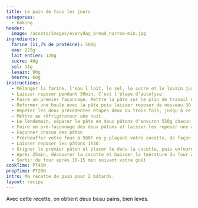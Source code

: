 ```yaml
---
title: Le pain de tous les jours
categories:
  - baking
header:
  image: /assets/images/everyday_bread_narrow-min.jpg
ingredients:
  farine (11,7% de protéine): 500g 
  eau: 225g
  lait entier: 120g
  sucre: 40g
  sel: 11g
  levain: 90g
  beurre: 60g
instructions:
  - Mélanger la farine, l'eau l lait, le sel, le sucre et le levain juste assez pour que les ingrédients soient assemblés
  - Laisser reposer pendant 30min. C'est l'étape d'autolyse
  - Faire un premier façonnage. Mettre la pâte sur le plan de travail et faire des rabats à droite, à gauche, par l'avant puis enfin par l'arrière.
  - Reformer une boule avec la pâte puis laisser reposer de nouveau 30 minutes
  - Répéter les deux précédentes étapes deux ou trois fois, jusqu'à ce que le réseau de gluten soit bien formé. La pâte aura alors plus de force.
  - Mettre au réfrigérateur une nuit
  - Le lendemain, séparer la pâte en deux pâtons d'environ 550g chacun
  - Faire un pré-façonnage des deux pâtons et laisser les reposer une dizaine de minutes
  - Façonner chacun des pâton
  - Préchauffer votre four à 500F en y plaçant votre cocotte, de façon à ce qu'elle soit bien chaude lors que les pains seront enfournés
  - Laisser reposer les pâtons 1h30
  - Grigner le premier pâton et placer le dans la cocotte, puis enfourner la cocotte pendant 25 min, avec le couvercle, sans baisser la température du four
  - Après 25min, découvrer la cocotte et baisser la teérature du four à environ 410F
  - Sortir du four après 10-15 min suivant votre goût
cookTime: PT45M
prepTime: PT20H
intro: Ma recette de pain pour 2 bâtards.
layout: recipe
---
```

Avec cette recette, on obtient deux beau pains, bien levés.
